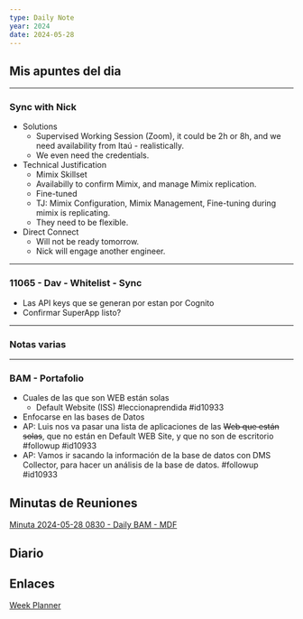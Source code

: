 ```yaml
---
type: Daily Note
year: 2024
date: 2024-05-28
---
```

## Mis apuntes del dia

---
### Sync with Nick 
- Solutions
	- Supervised Working Session (Zoom), it could be 2h or 8h, and we need availability from Itaú - realistically.
	- We even need the credentials.
- Technical Justification
	- Mimix Skillset
	- Availabilly to confirm Mimix, and manage Mimix replication.
	- Fine-tuned
	- TJ: Mimix Configuration, Mimix Management, Fine-tuning during mimix is replicating.
	- They need to be flexible.
- Direct Connect
	- Will not be ready tomorrow.
	- Nick will engage another engineer.
---
### 11065 - Dav - Whitelist - Sync
- Las API  keys que se generan por estan por Cognito
- Confirmar SuperApp listo?

---
### Notas varias

----
### BAM - Portafolio
- Cuales de las que son WEB están solas
	- Default Website (ISS) #leccionaprendida #id10933
- Enfocarse en las bases de Datos
- AP: Luis nos va pasar una lista de aplicaciones de las ~~Web que están solas~~, que no están en Default WEB Site, y que no son de escritorio #followup #id10933
- AP: Vamos ir sacando la información de la base de datos con DMS Collector, para hacer un análisis de la base de datos. #followup #id10933


## Minutas de Reuniones
[Minuta 2024-05-28 0830 - Daily BAM - MDF](../Minutas/Minuta%202024-05-28%200830%20-%20Daily%20BAM%20-%20MDF.md)


## Diario

## Enlaces
[Week Planner](../Cuaderno/Week%20Planner.md)





